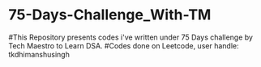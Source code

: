 # 75-Days-Challenge_With-TM
#This Repository presents codes i've written under 75 Days challenge by Tech Maestro to Learn DSA.
#Codes done on Leetcode, user handle: tkdhimanshusingh

